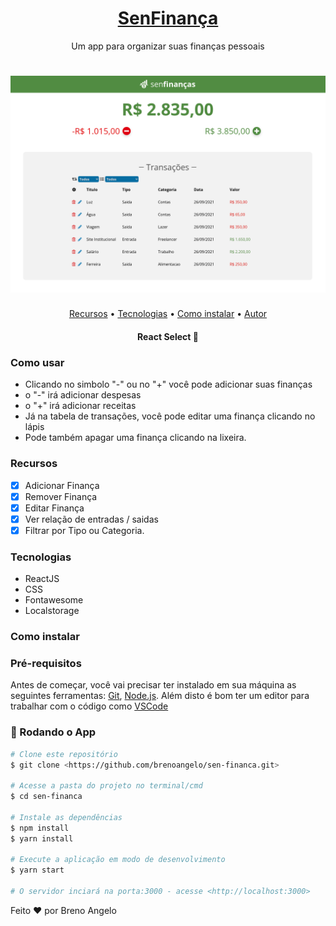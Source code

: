 <h1 align="center">
    <a href="https://sen-financas.web.app">SenFinança</a>
</h1>
<p align="center">Um app para organizar suas finanças pessoais</p>

<h1 align="center">
  <img alt="sen finança" title="#Senfinança" src="./src/assets/github/Screenshot from 2021-09-26 23-12-50.png" />
</h1>

<!--ts-->
   <p align="center">
     <a href="#recursos">Recursos</a> • 
     <a href="#tecnologias">Tecnologias</a> • 
     <a href="#contribuicao">Como instalar</a> • 
     <a href="#autor">Autor</a>
  </p>
<!--te-->

<h4 align="center"> 
 React Select 🚀
</h4>

<h3 id="usar">Como usar</h3>

- Clicando no simbolo "-" ou no "+" você pode adicionar suas finanças
- o "-" irá adicionar despesas
- o "+" irá adicionar receitas
- Já na tabela de transações, você pode editar uma finança clicando no lápis
- Pode também apagar uma finança clicando na lixeira.

<h3 id="recursos">Recursos</h3>

- [x] Adicionar Finança
- [x] Remover Finança
- [x] Editar Finança
- [x] Ver relação de entradas / saidas
- [x] Filtrar por Tipo ou Categoria.

<h3 id="tecnologias">Tecnologias</h3> 

- ReactJS
- CSS
- Fontawesome
- Localstorage

<h3 id="contribuicao">Como instalar</h3>

### Pré-requisitos

Antes de começar, você vai precisar ter instalado em sua máquina as seguintes ferramentas:
[Git](https://git-scm.com), [Node.js](https://nodejs.org/en/). 
Além disto é bom ter um editor para trabalhar com o código como [VSCode](https://code.visualstudio.com/)

### 🎲 Rodando o App

```bash
# Clone este repositório
$ git clone <https://github.com/brenoangelo/sen-financa.git>

# Acesse a pasta do projeto no terminal/cmd
$ cd sen-financa

# Instale as dependências
$ npm install
$ yarn install

# Execute a aplicação em modo de desenvolvimento
$ yarn start

# O servidor inciará na porta:3000 - acesse <http://localhost:3000>
```

<p id="autor">Feito ♥ por Breno Angelo</p>
